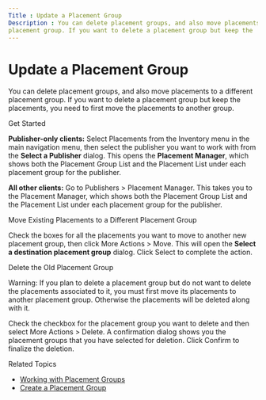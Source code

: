 ```yaml
---
Title : Update a Placement Group
Description : You can delete placement groups, and also move placements to a different
placement group. If you want to delete a placement group but keep the
---
```



# Update a Placement Group



You can delete placement groups, and also move placements to a different
placement group. If you want to delete a placement group but keep the
placements, you need to first move the placements to another group.

Get Started

**Publisher-only clients:** Select
Placements from the
Inventory menu in the main
navigation menu, then select the publisher you want to work with from
the **Select a Publisher** dialog. This opens the **Placement Manager**,
which shows both the Placement Group
List and the Placement List
under each placement group for the publisher.

**All other clients:** Go to
Publishers
 \>  Placement Manager.
This takes you to the Placement
Manager, which shows both the
Placement Group List and the
Placement List under each
placement group for the publisher.

Move Existing Placements to a Different Placement Group

Check the boxes for all the placements you want to move to another new
placement group, then click
More Actions
 \>  Move. This will
open the **Select a destination placement group** dialog. Click
Select to complete the action.

Delete the Old Placement Group



Warning: If you plan to delete a
placement group but do not want to delete the placements associated to
it, you must first move its placements to another placement group.
Otherwise the placements will be deleted along with it.



Check the checkbox for the placement group you want to delete and then
select More
Actions  \>  Delete. A
confirmation dialog shows you the placement groups that you have
selected for deletion. Click Confirm
to finalize the deletion.

Related Topics

- <a href="working-with-placement-groups.html" class="xref">Working with
  Placement Groups</a>
- <a href="create-a-placement-group.html" class="xref">Create a Placement
  Group</a>




